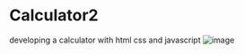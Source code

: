 # Calculator2
developing a calculator with html css and javascript
![image](https://user-images.githubusercontent.com/116908552/225364014-25fa52aa-d47d-4ce0-aa4c-139a0af660ab.png)
